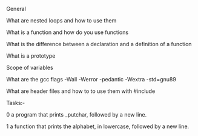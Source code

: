 General

What are nested loops and how to use them

What is a function and how do you use functions

What is the difference between a declaration and a definition of a function

What is a prototype

Scope of variables

What are the gcc flags -Wall -Werror -pedantic -Wextra -std=gnu89

What are header files and how to to use them with #include

Tasks:-

0 a program that prints _putchar, followed by a new line.

1 a function that prints the alphabet, in lowercase, followed by a new line.
